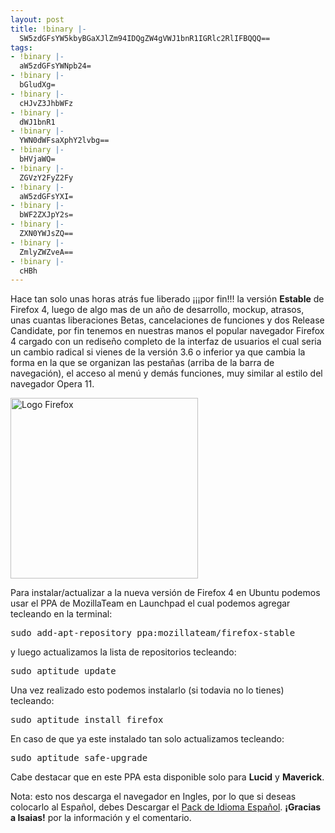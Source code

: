 ```yaml
---
layout: post
title: !binary |-
  SW5zdGFsYW5kbyBGaXJlZm94IDQgZW4gVWJ1bnR1IGRlc2RlIFBQQQ==
tags:
- !binary |-
  aW5zdGFsYWNpb24=
- !binary |-
  bGludXg=
- !binary |-
  cHJvZ3JhbWFz
- !binary |-
  dWJ1bnR1
- !binary |-
  YWN0dWFsaXphY2lvbg==
- !binary |-
  bHVjaWQ=
- !binary |-
  ZGVzY2FyZ2Fy
- !binary |-
  aW5zdGFsYXI=
- !binary |-
  bWF2ZXJpY2s=
- !binary |-
  ZXN0YWJsZQ==
- !binary |-
  ZmlyZWZveA==
- !binary |-
  cHBh
---
```

Hace tan solo unas horas atrás fue liberado ¡¡¡por fin!!! la versión <strong>Estable</strong> de Firefox 4, luego de algo mas de un año de desarrollo, mockup, atrasos, unas cuantas liberaciones Betas, cancelaciones de funciones y dos Release Candidate, por fin tenemos en nuestras manos el popular navegador Firefox 4 cargado con un rediseño completo de la interfaz de usuarios el cual seria un cambio radical si vienes de la versión 3.6 o inferior ya que cambia la forma en la que se organizan las pestañas (arriba de la barra de navegación), el acceso al menú y demás funciones, muy similar al estilo del navegador Opera 11.

<a href="http://blog.jam.net.ve/imagenes/uploads/2011/03/firefoxlogo.png"><img class="aligncenter size-medium wp-image-691" title="firefoxlogo" src="http://blog.jam.net.ve/imagenes/uploads/2011/03/firefoxlogo-300x289.png" alt="Logo Firefox" width="300" height="289" /></a>

Para instalar/actualizar a la nueva versión de Firefox 4 en Ubuntu podemos usar el PPA de MozillaTeam en Launchpad el cual podemos agregar tecleando en la terminal:
<pre lang="bash" line="1" escaped="true">sudo add-apt-repository ppa:mozillateam/firefox-stable</pre>
y luego actualizamos la lista de repositorios tecleando:
<pre lang="bash" line="1" escaped="true">sudo aptitude update</pre>
Una vez realizado esto podemos instalarlo (si todavia no lo tienes) tecleando:
<pre lang="bash" line="1" escaped="true">sudo aptitude install firefox</pre>
En caso de que ya este instalado tan solo actualizamos tecleando:
<pre lang="bash" line="1" escaped="true">sudo aptitude safe-upgrade</pre>
Cabe destacar que en este PPA esta disponible solo para <strong>Lucid</strong> y <strong>Maverick</strong>.

Nota: esto nos descarga el navegador en Ingles, por lo que si deseas colocarlo al Español, debes Descargar el <a title="Idioma Español para Firefox 4" href="http://releases.mozilla.org/pub/mozilla.org/firefox/releases/4.0/linux-i686/xpi/es-ES.xpi" target="_blank">Pack de Idioma Español</a>. <strong>¡Gracias a Isaias!</strong> por la información y el comentario.
